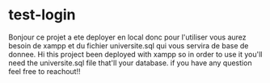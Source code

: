 # test-login

Bonjour ce projet a ete deployer en local donc pour l'utiliser vous aurez besoin de xampp et du fichier universite.sql qui vous servira de base de donnee.
Hi this project been deployed with xampp so in order to use it you'll need the universite.sql file that'll your database.
if you have any question feel free to reachout!!
